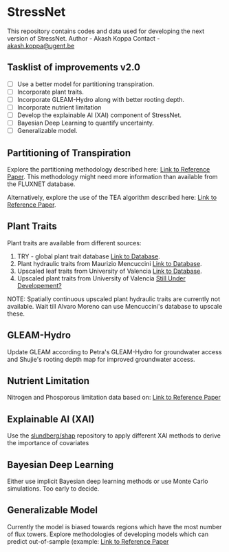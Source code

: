 # StressNet
This repository contains codes and data used for developing the next version of StressNet.
Author - Akash Koppa
Contact - akash.koppa@ugent.be

## Tasklist of improvements v2.0
- [ ] Use a better model for partitioning transpiration.
- [ ] Incorporate plant traits.
- [ ] Incorporate GLEAM-Hydro along with better rooting depth.
- [ ] Incorporate nutrient limitation
- [ ] Develop the explainable AI (XAI) component of StressNet.
- [ ] Bayesian Deep Learning to quantify uncertainty.
- [ ] Generalizable model.

## Partitioning of Transpiration
Explore the partitioning methodology described here: [Link to Reference Paper](https://www.sciencedirect.com/science/article/pii/S0168192321004767#!). This methodology might need more information than available from the FLUXNET database. 

Alternatively, explore the use of the TEA algorithm described here: [Link to Reference Paper](https://agupubs.onlinelibrary.wiley.com/doi/full/10.1029/2018JG004727).

## Plant Traits
Plant traits are available from different sources:
1. TRY - global plant trait database [Link to Database](https://www.try-db.org/TryWeb/Home.php).
2. Plant hydraulic traits from Maurizio Mencuccini [Link to Database](https://figshare.com/articles/dataset/Adaptation_and_coordinated_evolution_of_plant_hydraulic_traits_/12625418/1).
3. Upscaled leaf traits from University of Valencia [Link to Database](https://isp.uv.es/code/try.html).
4. Upscaled plant traits from University of Valencia [Still Under Developement?](https://www.google.com/url?sa=t&rct=j&q=&esrc=s&source=web&cd=&ved=2ahUKEwiY8fO1-OH1AhWkgP0HHcGqBPoQFnoECAQQAQ&url=https%3A%2F%2Fmeetingorganizer.copernicus.org%2FEGU21%2FEGU21-15835.html%3Fpdf&usg=AOvVaw0ITWUVUjkKrS4z0VNTHinB) 

NOTE: Spatially continuous upscaled plant hydraulic traits are currently not available. Wait till Alvaro Moreno can use Mencuccini's database to upscale these. 

## GLEAM-Hydro
Update GLEAM according to Petra's GLEAM-Hydro for groundwater access and Shujie's rooting depth map for improved groundwater access.

## Nutrient Limitation
Nitrogen and Phosporous limitation data based on: [Link to Reference Paper](https://www.nature.com/articles/s41561-019-0530-4)
 
## Explainable AI (XAI)
Use the [slundberg/shap](https://github.com/slundberg/shap) repository to apply different XAI methods to derive the importance of covariates

## Bayesian Deep Learning
Either use implicit Bayesian deep learning methods or use Monte Carlo simulations. Too early to decide. 

## Generalizable Model
Currently the model is biased towards regions which have the most number of flux towers. Explore methodologies of developing models which can predict out-of-sample (example: [Link to Reference Paper](https://arxiv.org/abs/2112.08440)

